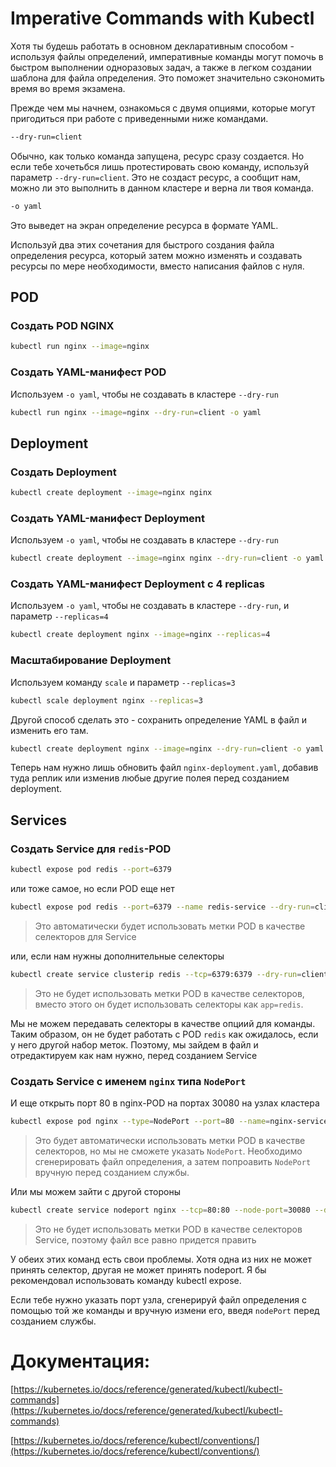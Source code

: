 # Imperative Commands with Kubectl

Хотя ты будешь работать в основном декларативным способом - используя файлы определений, императивные команды могут помочь в быстром выполнении одноразовых задач, а также в легком создании шаблона для файла определения. Это поможет значительно сэкономить время во время экзамена.

Прежде чем мы начнем, ознакомься с двумя опциями, которые могут пригодиться при работе с приведенными ниже командами.
```sh
--dry-run=client
```
Обычно, как только команда запущена, ресурс сразу создается. Но если тебе хочетьбся лишь протестировать свою команду, используй параметр `--dry-run=client`. Это не создаст ресурс, а сообщит нам, можно ли это выполнить в данном кластере и верна ли твоя команда.
```sh
-o yaml
```
Это выведет на экран определение ресурса в формате YAML.

Используй два этих сочетания для быстрого создания файла определения ресурса, который затем можно изменять и создавать ресурсы по мере необходимости, вместо написания файлов с нуля.

## POD 
### Создать POD NGINX
```sh
kubectl run nginx --image=nginx
```
### Создать YAML-манифест POD 
Используем `-o yaml`, чтобы не создавать в кластере `--dry-run`
```sh
kubectl run nginx --image=nginx --dry-run=client -o yaml
```

## Deployment 
### Создать Deployment
```sh
kubectl create deployment --image=nginx nginx
```
### Создать YAML-манифест Deployment 
Используем `-o yaml`, чтобы не создавать в кластере `--dry-run`
```sh
kubectl create deployment --image=nginx nginx --dry-run=client -o yaml
```
### Создать YAML-манифест Deployment с 4 replicas
Используем `-o yaml`, чтобы не создавать в кластере `--dry-run`, и параметр `--replicas=4`
```sh
kubectl create deployment nginx --image=nginx --replicas=4
```
### Масштабирование Deployment
Используем команду `scale` и параметр `--replicas=3`
```sh
kubectl scale deployment nginx --replicas=3
```
Другой способ сделать это - сохранить определение YAML в файл и изменить его там.
```sh
kubectl create deployment nginx --image=nginx --dry-run=client -o yaml > nginx-deployment.yaml
```
Теперь нам нужно лишь обновить файл `nginx-deployment.yaml`, добавив туда реплик или изменив любые другие полея перед созданием deployment.

## Services
### Создать Service для `redis`-POD
```sh
kubectl expose pod redis --port=6379
```
или тоже самое, но если POD еще нет
```sh
kubectl expose pod redis --port=6379 --name redis-service --dry-run=client -o yaml
```
> Это автоматически будет использовать метки POD в качестве селекторов для Service

или, если нам нужны дополнительные селекторы
```sh
kubectl create service clusterip redis --tcp=6379:6379 --dry-run=client -o yaml
```
> Это не будет использовать метки POD в качестве селекторов, вместо этого он будет использовать селекторы как `app=redis`. 

Мы не можем передавать селекторы в качестве опциий для команды. Таким образом, он не будет работать с POD `redis` как ожидалось, если у него другой набор меток. Поэтому, мы зайдем в файл и отредактируем как нам нужно, перед созданием Service

### Создать Service с именем `nginx` типа `NodePort`

И еще открыть порт 80 в nginx-POD на портах 30080 на узлах кластера

```sh
kubectl expose pod nginx --type=NodePort --port=80 --name=nginx-service --dry-run=client -o yaml
```
> Это будет автоматически использовать метки POD в качестве селекторов, но мы не сможете указать `NodePort`. Необходимо сгенерировать файл определения, а затем попроавить `NodePort` вручную перед созданием службы.

Или мы можем зайти с другой стороны
```sh
kubectl create service nodeport nginx --tcp=80:80 --node-port=30080 --dry-run=client -o yaml
```
> Это не будет использовать метки POD в качестве селекторов Service, поэтому файл все равно придется править

У обеих этих команд есть свои проблемы. Хотя одна из них не может принять селектор, другая не может принять nodeport. Я бы рекомендовал использовать команду kubectl expose. 

Если тебе нужно указать порт узла, сгенерируй файл определения с помощью той же команды и вручную измени его, введя `nodePort` перед созданием службы.

# Документация:
[https://kubernetes.io/docs/reference/generated/kubectl/kubectl-commands](https://kubernetes.io/docs/reference/generated/kubectl/kubectl-commands)

[https://kubernetes.io/docs/reference/kubectl/conventions/](https://kubernetes.io/docs/reference/kubectl/conventions/)

